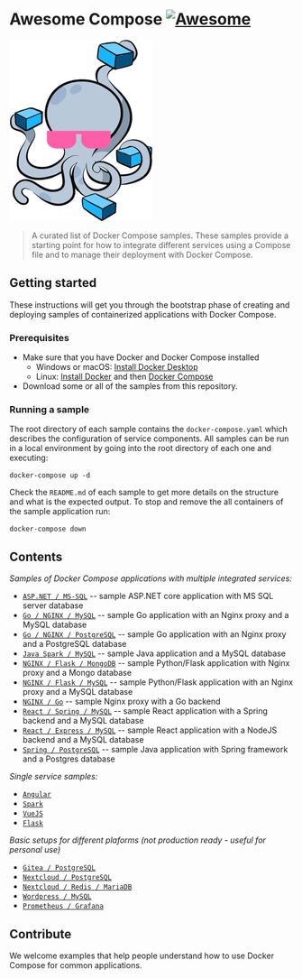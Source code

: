 # Awesome Compose [![Awesome](https://awesome.re/badge.svg)](https://awesome.re)

![logo](awesome-compose.jpg)

> A curated list of Docker Compose samples.
These samples provide a starting point for how to integrate different services using a Compose file and to manage their deployment with Docker Compose.

## Getting started

These instructions will get you through the bootstrap phase of creating and
deploying samples of containerized applications with Docker Compose.

### Prerequisites

* Make sure that you have Docker and Docker Compose installed
  * Windows or macOS:
    [Install Docker Desktop](https://www.docker.com/get-started)
  * Linux: [Install Docker](https://www.docker.com/get-started) and then
    [Docker Compose](https://github.com/docker/compose)
* Download some or all of the samples from this repository.

### Running a sample

The root directory of each sample contains the `docker-compose.yaml` which
describes the configuration of service components. All samples can be run in
a local environment by going into the root directory of each one and executing:

```console
docker-compose up -d
```

Check the `README.md` of each sample to get more details on the structure and
what is the expected output.
To stop and remove the all containers of the sample application run:

```console
docker-compose down
```

## Contents

*Samples of Docker Compose applications with multiple integrated services:*

- [`ASP.NET / MS-SQL`](aspnet-mssql) -- sample ASP.NET core application
  with MS SQL server database
- [`Go / NGINX / MySQL`](nginx-golang-mysql) -- sample Go application
  with an Nginx proxy and a MySQL database
- [`Go / NGINX / PostgreSQL`](nginx-golang-postgres) -- sample Go
  application with an Nginx proxy and a PostgreSQL database
- [`Java Spark / MySQL`](sparkjava-mysql) -- sample Java application and
  a MySQL database
- [`NGINX / Flask / MongoDB`](nginx-flask-mongo) -- sample Python/Flask
  application with Nginx proxy and a Mongo database
- [`NGINX / Flask / MySQL`](nginx-flask-mysql) -- sample Python/Flask
  application with an Nginx proxy and a MySQL database
- [`NGINX / Go`](nginx-golang) -- sample Nginx proxy with a Go backend
- [`React / Spring / MySQL`](react-java-mysql) -- sample React
  application with a Spring backend and a MySQL database
- [`React / Express / MySQL`](react-express-mysql) -- sample React
  application with a NodeJS backend and a MySQL database
- [`Spring / PostgreSQL`](spring-postgres) -- sample Java application
  with Spring framework and a Postgres database

*Single service samples:*
- [`Angular`](angular)
- [`Spark`](sparkjava)
- [`VueJS`](vuejs)
- [`Flask`](flask)

*Basic setups for different plaforms (not production ready - useful for personal use)* 
- [`Gitea / PostgreSQL`](gitea-postgres)
- [`Nextcloud / PostgreSQL`](nextcloud-postgres)
- [`Nextcloud / Redis / MariaDB`](nextcloud-redis-mariadb)
- [`Wordpress / MySQL`](wordpress-mysql)
- [`Prometheus / Grafana`](prometheus-grafana)

## Contribute

We welcome examples that help people understand how to use Docker Compose for
common applications.
